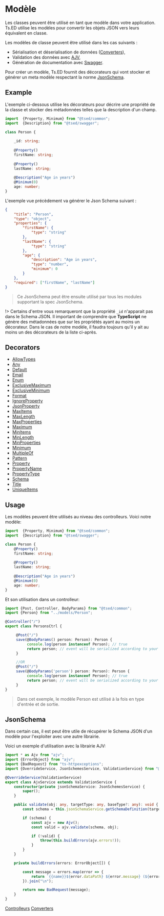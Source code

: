 # Modèle

Les classes peuvent être utilisé en tant que modèle dans votre application.
Ts.ED utilise les modèles pour convertir les objets JSON vers leurs équivalent en classe.

Les modèles de classe peuvent être utilisé dans les cas suivants :

- Sérialisation et déserialisation de données ([Converters](documents/converters.md)),
- Validation des données avec [AJV](tutorials/ajv.md),
- Génération de documentation avec [Swagger](tutorials/swagger.md).

Pour créer un modèle, Ts.ED fournit des décorateurs qui vont stocker et générer un meta modèle
respectant la norme [JsonSchema](http://json-schema.org/).

## Example

L'exemple ci-dessous utilise les décorateurs pour décrire une propriété de la classe
et stocker des métadonnées telles que la description d'un champ.

```typescript
import  {Property, Minimum} from "@tsed/common";
import  {Description} from "@tsed/swagger";

class Person {
    
    _id: string;
    
    @Property()
    firstName: string;
    
    @Property()
    lastName: string;
    
    @Description("Age in years")
    @Minimum(0)
    age: number;
}
```

L'exemple vue précèdement va générer le Json Schema suivant :

```json
{
    "title": "Person",
    "type": "object",
    "properties": {
        "firstName": {
            "type": "string"
        },
        "lastName": {
            "type": "string"
        },
        "age": {
            "description": "Age in years",
            "type": "number",
            "minimum": 0
        }
    },
    "required": ["firstName", "lastName"]
}
```
> Ce JsonSchema peut être ensuite utilisé par tous les modules supportant la spec JsonSchema.

!> Certains d'entre vous remarqueront que la propriété `_id` n'apparait pas dans le Schema JSON. 
Il important de comprendre que **TypeScript** ne génère des métadonnées que sur les propriétés ayant au moins un décorateur.
Dans le cas de notre modèle, il faudra toujours qu'il y ait au moins un des décorateurs de la liste ci-après.


## Decorators

<ul class="api-list"><li class="api-item" data-symbol="common/jsonschema;AllowTypes;decorator;@;false;false;false;false"><a href="#/api/common/jsonschema/allowtypes"class="symbol-container symbol-type-decorator symbol-name-commonjsonschema-AllowTypes"title="AllowTypes"><span class="symbol decorator"></span>AllowTypes</a></li><li class="api-item" data-symbol="common/jsonschema;Any;decorator;@;false;false;false;false"><a href="#/api/common/jsonschema/any"class="symbol-container symbol-type-decorator symbol-name-commonjsonschema-Any"title="Any"><span class="symbol decorator"></span>Any</a></li><li class="api-item" data-symbol="common/jsonschema;Default;decorator;@;false;false;false;false"><a href="#/api/common/jsonschema/default"class="symbol-container symbol-type-decorator symbol-name-commonjsonschema-Default"title="Default"><span class="symbol decorator"></span>Default</a></li><li class="api-item" data-symbol="common/jsonschema;Email;decorator;@;false;false;false;false"><a href="#/api/common/jsonschema/email"class="symbol-container symbol-type-decorator symbol-name-commonjsonschema-Email"title="Email"><span class="symbol decorator"></span>Email</a></li><li class="api-item" data-symbol="common/jsonschema;Enum;decorator;@;false;false;false;false"><a href="#/api/common/jsonschema/enum"class="symbol-container symbol-type-decorator symbol-name-commonjsonschema-Enum"title="Enum"><span class="symbol decorator"></span>Enum</a></li><li class="api-item" data-symbol="common/jsonschema;ExclusiveMaximum;decorator;@;false;false;false;false"><a href="#/api/common/jsonschema/exclusivemaximum"class="symbol-container symbol-type-decorator symbol-name-commonjsonschema-ExclusiveMaximum"title="ExclusiveMaximum"><span class="symbol decorator"></span>ExclusiveMaximum</a></li><li class="api-item" data-symbol="common/jsonschema;ExclusiveMinimum;decorator;@;false;false;false;false"><a href="#/api/common/jsonschema/exclusiveminimum"class="symbol-container symbol-type-decorator symbol-name-commonjsonschema-ExclusiveMinimum"title="ExclusiveMinimum"><span class="symbol decorator"></span>ExclusiveMinimum</a></li><li class="api-item" data-symbol="common/jsonschema;Format;decorator;@;false;false;false;false"><a href="#/api/common/jsonschema/format"class="symbol-container symbol-type-decorator symbol-name-commonjsonschema-Format"title="Format"><span class="symbol decorator"></span>Format</a></li><li class="api-item" data-symbol="common/jsonschema;IgnoreProperty;decorator;@;false;false;false;false"><a href="#/api/common/jsonschema/ignoreproperty"class="symbol-container symbol-type-decorator symbol-name-commonjsonschema-IgnoreProperty"title="IgnoreProperty"><span class="symbol decorator"></span>IgnoreProperty</a></li><li class="api-item" data-symbol="common/jsonschema;JsonProperty;decorator;@;false;false;false;false"><a href="#/api/common/jsonschema/jsonproperty"class="symbol-container symbol-type-decorator symbol-name-commonjsonschema-JsonProperty"title="JsonProperty"><span class="symbol decorator"></span>JsonProperty</a></li><li class="api-item" data-symbol="common/jsonschema;MaxItems;decorator;@;false;false;false;false"><a href="#/api/common/jsonschema/maxitems"class="symbol-container symbol-type-decorator symbol-name-commonjsonschema-MaxItems"title="MaxItems"><span class="symbol decorator"></span>MaxItems</a></li><li class="api-item" data-symbol="common/jsonschema;MaxLength;decorator;@;false;false;false;false"><a href="#/api/common/jsonschema/maxlength"class="symbol-container symbol-type-decorator symbol-name-commonjsonschema-MaxLength"title="MaxLength"><span class="symbol decorator"></span>MaxLength</a></li><li class="api-item" data-symbol="common/jsonschema;MaxProperties;decorator;@;false;false;false;false"><a href="#/api/common/jsonschema/maxproperties"class="symbol-container symbol-type-decorator symbol-name-commonjsonschema-MaxProperties"title="MaxProperties"><span class="symbol decorator"></span>MaxProperties</a></li><li class="api-item" data-symbol="common/jsonschema;Maximum;decorator;@;false;false;false;false"><a href="#/api/common/jsonschema/maximum"class="symbol-container symbol-type-decorator symbol-name-commonjsonschema-Maximum"title="Maximum"><span class="symbol decorator"></span>Maximum</a></li><li class="api-item" data-symbol="common/jsonschema;MinItems;decorator;@;false;false;false;false"><a href="#/api/common/jsonschema/minitems"class="symbol-container symbol-type-decorator symbol-name-commonjsonschema-MinItems"title="MinItems"><span class="symbol decorator"></span>MinItems</a></li><li class="api-item" data-symbol="common/jsonschema;MinLength;decorator;@;false;false;false;false"><a href="#/api/common/jsonschema/minlength"class="symbol-container symbol-type-decorator symbol-name-commonjsonschema-MinLength"title="MinLength"><span class="symbol decorator"></span>MinLength</a></li><li class="api-item" data-symbol="common/jsonschema;MinProperties;decorator;@;false;false;false;false"><a href="#/api/common/jsonschema/minproperties"class="symbol-container symbol-type-decorator symbol-name-commonjsonschema-MinProperties"title="MinProperties"><span class="symbol decorator"></span>MinProperties</a></li><li class="api-item" data-symbol="common/jsonschema;Minimum;decorator;@;false;false;false;false"><a href="#/api/common/jsonschema/minimum"class="symbol-container symbol-type-decorator symbol-name-commonjsonschema-Minimum"title="Minimum"><span class="symbol decorator"></span>Minimum</a></li><li class="api-item" data-symbol="common/jsonschema;MultipleOf;decorator;@;false;false;false;false"><a href="#/api/common/jsonschema/multipleof"class="symbol-container symbol-type-decorator symbol-name-commonjsonschema-MultipleOf"title="MultipleOf"><span class="symbol decorator"></span>MultipleOf</a></li><li class="api-item" data-symbol="common/jsonschema;Pattern;decorator;@;false;false;false;false"><a href="#/api/common/jsonschema/pattern"class="symbol-container symbol-type-decorator symbol-name-commonjsonschema-Pattern"title="Pattern"><span class="symbol decorator"></span>Pattern</a></li><li class="api-item" data-symbol="common/jsonschema;Property;decorator;@;false;false;false;false"><a href="#/api/common/jsonschema/property"class="symbol-container symbol-type-decorator symbol-name-commonjsonschema-Property"title="Property"><span class="symbol decorator"></span>Property</a></li><li class="api-item" data-symbol="common/jsonschema;PropertyName;decorator;@;false;false;false;false"><a href="#/api/common/jsonschema/propertyname"class="symbol-container symbol-type-decorator symbol-name-commonjsonschema-PropertyName"title="PropertyName"><span class="symbol decorator"></span>PropertyName</a></li><li class="api-item" data-symbol="common/jsonschema;PropertyType;decorator;@;false;false;false;false"><a href="#/api/common/jsonschema/propertytype"class="symbol-container symbol-type-decorator symbol-name-commonjsonschema-PropertyType"title="PropertyType"><span class="symbol decorator"></span>PropertyType</a></li><li class="api-item" data-symbol="common/jsonschema;Schema;decorator;@;false;false;false;false"><a href="#/api/common/jsonschema/schema"class="symbol-container symbol-type-decorator symbol-name-commonjsonschema-Schema"title="Schema"><span class="symbol decorator"></span>Schema</a></li><li class="api-item" data-symbol="common/jsonschema;Title;decorator;@;false;false;false;false"><a href="#/api/common/jsonschema/title"class="symbol-container symbol-type-decorator symbol-name-commonjsonschema-Title"title="Title"><span class="symbol decorator"></span>Title</a></li><li class="api-item" data-symbol="common/jsonschema;UniqueItems;decorator;@;false;false;false;false"><a href="#/api/common/jsonschema/uniqueitems"class="symbol-container symbol-type-decorator symbol-name-commonjsonschema-UniqueItems"title="UniqueItems"><span class="symbol decorator"></span>UniqueItems</a></li></ul>

## Usage

Les modèles peuvent être utilisés au niveau des controlleurs. 
Voici notre modèle:

```typescript
import  {Property, Minimum} from "@tsed/common";
import  {Description} from "@tsed/swagger";

class Person {
    @Property()
    firstName: string;
    
    @Property()
    lastName: string;
    
    @Description("Age in years")
    @Minimum(0)
    age: number;
}
```

Et son utilisation dans un controlleur:
```typescript
import {Post, Controller, BodyParams} from "@tsed/common";
import {Person} from "../models/Person";

@Controller("/")
export class PersonsCtrl {

     @Post("/")
     save(@BodyParams() person: Person): Person {
          console.log(person instanceof Person); // true
          return person; // event will be serialized according to your annotation on Person class.
     } 

     //OR
     @Post("/")
     save(@BodyParams('person') person: Person): Person {
          console.log(person instanceof Person); // true
          return person; // event will be serialized according to your annotation on Person class.
     }
}
```
> Dans cet exemple, le modèle Person est utilisé à la fois en type d'entrée et de sortie.

## JsonSchema

Dans certain cas, il est peut être utile de récupérer le Schema JSON d'un modèle pour l'exploiter avec une autre librairie.

Voici un exemple d'utilisation avec la librairie AJV:
```typescript
import * as Ajv from "ajv";
import {ErrorObject} from "ajv";
import {BadRequest} from "ts-httpexceptions";
import {OverrideService, JsonSchemesService, ValidationService} from "@tsed/common";

@OverrideService(ValidationService)
export class AjvService extends ValidationService {
    constructor(private jsonSchemaService: JsonSchemesService) {
        super();
    }

    public validate(obj: any, targetType: any, baseType?: any): void {
        const schema = this.jsonSchemaService.getSchemaDefinition(targetType);

        if (schema) {
            const ajv = new Ajv();
            const valid = ajv.validate(schema, obj);

            if (!valid) {
                throw(this.buildErrors(ajv.errors!));
            }
        }
    }

    private buildErrors(errors: ErrorObject[]) {

        const message = errors.map(error => {
            return `{{name}}${error.dataPath} ${error.message} (${error.keyword})`;
        }).join("\n");

        return new BadRequest(message);
    }
}
```


<div class="guide-links">
<a href="#/docs/services/overview">Controlleurs</a>
<a href="#/docs/converters">Converters</a>
</div>